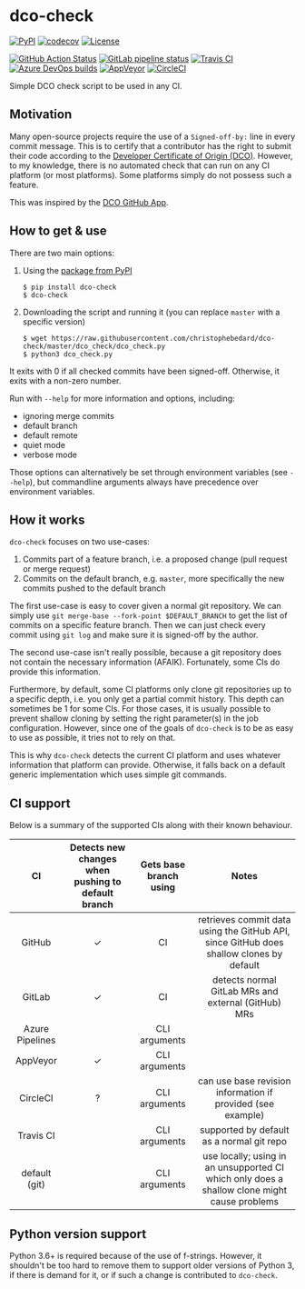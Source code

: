 # dco-check

[![PyPI](https://img.shields.io/pypi/v/dco-check)](https://pypi.org/project/dco-check/)
[![codecov](https://codecov.io/gh/christophebedard/dco-check/branch/master/graph/badge.svg)](https://codecov.io/gh/christophebedard/dco-check)
[![License](https://img.shields.io/github/license/christophebedard/dco-check)](https://github.com/christophebedard/dco-check/blob/master/LICENSE)

[![GitHub Action Status](https://img.shields.io/github/workflow/status/christophebedard/dco-check/CI?label=CI&logo=github)](https://github.com/christophebedard/dco-check)
[![GitLab pipeline status](https://img.shields.io/gitlab/pipeline/christophebedard/dco-check?label=CI&logo=gitlab)](https://gitlab.com/christophebedard/dco-check/commits/master)
[![Travis CI](https://img.shields.io/travis/com/christophebedard/dco-check?label=CI&logo=travis)](https://travis-ci.com/github/christophebedard/dco-check)
[![Azure DevOps builds](https://img.shields.io/azure-devops/build/christophebedard/74e64a5d-0fe6-4759-bb97-eb77bb0d15af/1?label=CI&logo=azure%20pipelines)](https://dev.azure.com/christophebedard/dco-check/_build/latest?definitionId=1&branchName=master)
[![AppVeyor](https://img.shields.io/appveyor/build/christophebedard/dco-check?label=CI&logo=appveyor)](https://ci.appveyor.com/project/christophebedard/dco-check)
[![CircleCI](https://img.shields.io/circleci/build/github/christophebedard/dco-check?label=CI&logo=circle&logoColor=white)](https://circleci.com/gh/christophebedard/dco-check)

Simple DCO check script to be used in any CI.

## Motivation

Many open-source projects require the use of a `Signed-off-by:` line in every commit message.
This is to certify that a contributor has the right to submit their code according to the [Developer Certificate of Origin (DCO)](https://developercertificate.org/).
However, to my knowledge, there is no automated check that can run on any CI platform (or most platforms).
Some platforms simply do not possess such a feature.

This was inspired by the [DCO GitHub App](https://github.com/apps/dco).

## How to get & use

There are two main options:

1. Using the [package from PyPI](https://pypi.org/project/dco-check/)
    ```shell
    $ pip install dco-check
    $ dco-check
    ```
1. Downloading the script and running it (you can replace `master` with a specific version)
    ```shell
    $ wget https://raw.githubusercontent.com/christophebedard/dco-check/master/dco_check/dco_check.py
    $ python3 dco_check.py
    ```

It exits with 0 if all checked commits have been signed-off.
Otherwise, it exits with a non-zero number.

Run with `--help` for more information and options, including:

* ignoring merge commits
* default branch
* default remote
* quiet mode
* verbose mode

Those options can alternatively be set through environment variables (see `--help`), but commandline arguments always have precedence over environment variables.

## How it works

`dco-check` focuses on two use-cases:

1. Commits part of a feature branch, i.e. a proposed change (pull request or merge request)
1. Commits on the default branch, e.g. `master`, more specifically the new commits pushed to the default branch

The first use-case is easy to cover given a normal git repository.
We can simply use `git merge-base --fork-point $DEFAULT_BRANCH` to get the list of commits on a specific feature branch.
Then we can just check every commit using `git log` and make sure it is signed-off by the author.

The second use-case isn't really possible, because a git repository does not contain the necessary information (AFAIK).
Fortunately, some CIs do provide this information.

Furthermore, by default, some CI platforms only clone git repositories up to a specific depth, i.e. you only get a partial commit history.
This depth can sometimes be 1 for some CIs.
For those cases, it is usually possible to prevent shallow cloning by setting the right parameter(s) in the job configuration.
However, since one of the goals of `dco-check` is to be as easy to use as possible, it tries not to rely on that.

This is why `dco-check` detects the current CI platform and uses whatever information that platform can provide.
Otherwise, it falls back on a default generic implementation which uses simple git commands.

## CI support

Below is a summary of the supported CIs along with their known behaviour.

| CI | Detects new changes when pushing to default branch | Gets base branch using | Notes |
|:--:|:--------------------------------------------------:|:----------------------:|:-----:|
|GitHub|✓|CI|retrieves commit data using the GitHub API, since GitHub does shallow clones by default|
|GitLab|✓|CI|detects normal GitLab MRs and external (GitHub) MRs|
|Azure Pipelines||CLI arguments||
|AppVeyor|✓|CLI arguments||
|CircleCI|?|CLI arguments|can use base revision information if provided (see example)|
|Travis CI||CLI arguments|supported by default as a normal git repo|
|default (git)||CLI arguments|use locally; using in an unsupported CI which only does a shallow clone might cause problems|

<!-- ## Example CI configurations -->

## Python version support

Python 3.6+ is required because of the use of f-strings.
However, it shouldn't be too hard to remove them to support older versions of Python 3, if there is demand for it, or if such a change is contributed to `dco-check`.
